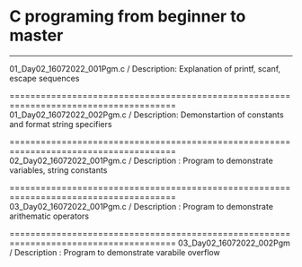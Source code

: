 # C programing from beginner to master
--------------------------------------------------------------------------------------

01_Day02_16072022_001Pgm.c / Description: Explanation of printf, scanf, escape sequences

======================================================================================
01_Day02_16072022_002Pgm.c / Description: Demonstartion of constants and format string specifiers

======================================================================================
02_Day02_16072022_001Pgm.c / Description : Program to demonstrate variables, string constants

======================================================================================
03_Day02_16072022_001Pgm.c / Description : Program to demonstrate arithematic operators

======================================================================================
03_Day02_16072022_002Pgm / Description : Program to demonstrate varabile overflow
